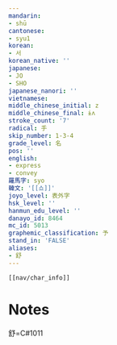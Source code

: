 ```yaml
---
mandarin:
- shū
cantonese:
- syu1
korean:
- 서
korean_native: ''
japanese:
- JO
- SHO
japanese_nanori: ''
vietnamese:
middle_chinese_initial: z
middle_chinese_final: ɨʌ
stroke_count: '7'
radical: 手
skip_number: 1-3-4
grade_level: 名
pos: ''
english:
- express
- convey
羅馬字: syo
韓文: '[[쇼]]'
joyo_level: 表外字
hsk_level: ''
hanmun_edu_level: ''
danayo_id: 8464
mc_id: 5013
graphemic_classification: 予
stand_in: 'FALSE'
aliases:
- 舒
---
```

```meta-bind-embed
[[nav/char_info]]
```

# Notes
舒=C#1011
